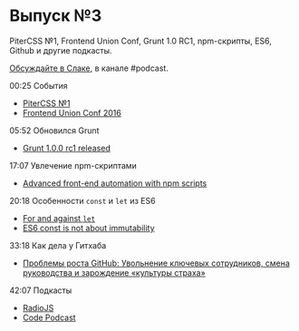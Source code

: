 # Выпуск №3

PiterCSS №1, Frontend Union Conf, Grunt 1.0 RC1, npm-скрипты, ES6, Github и другие подкасты.

[Обсуждайте в Слаке](http://slack.web-standards.ru), в канале #​podcast.

00:25 События

- [PiterCSS №1](https://pitercss.timepad.ru/event/289721/)
- [Frontend Union Conf 2016](https://www.papercall.io/func2016)

05:52 Обновился Grunt

- [Grunt 1.0.0 rc1 released](http://gruntjs.com/blog/2016-02-11-grunt-1.0.0-rc1-released)

17:07 Увлечение npm-скриптами

- [Advanced front-end automation with npm scripts](https://youtu.be/0RYETb9YVrk)

20:18 Особенности `const` и `let` из ES6

- [For and against `let`](https://davidwalsh.name/for-and-against-let)
- [ES6 const is not about immutability](https://mathiasbynens.be/notes/es6-const)

33:18 Как дела у Гитхаба

- [Проблемы роста GitHub: Увольнение ключевых сотрудников, смена руководства и зарождение «культуры страха»](https://vc.ru/p/github-qrowth-problems)

42:07 Подкасты

- [RadioJS](https://soundcloud.com/radiojspodcast)
- [Code Podcast](https://soundcloud.com/podcastcode)
